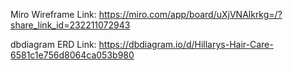 Miro Wireframe Link: https://miro.com/app/board/uXjVNAlkrkg=/?share_link_id=232211072943

dbdiagram ERD Link: https://dbdiagram.io/d/Hillarys-Hair-Care-6581c1e756d8064ca053b980



